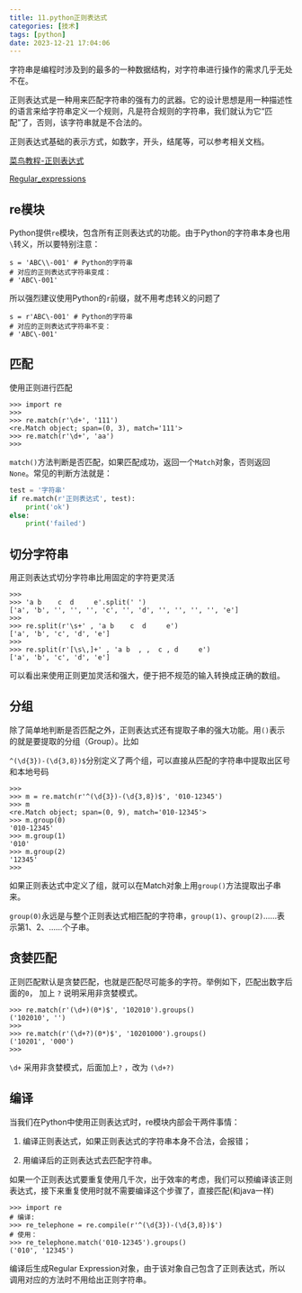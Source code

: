 ```yaml
---
title: 11.python正则表达式
categories: [技术]
tags: [python]
date: 2023-12-21 17:04:06
---
```


字符串是编程时涉及到的最多的一种数据结构，对字符串进行操作的需求几乎无处不在。

正则表达式是一种用来匹配字符串的强有力的武器。它的设计思想是用一种描述性的语言来给字符串定义一个规则，凡是符合规则的字符串，我们就认为它“匹配”了，否则，该字符串就是不合法的。
<!-- more -->

正则表达式基础的表示方式，如数字，开头，结尾等，可以参考相关文档。

[菜鸟教程-正则表达式](https://www.runoob.com/regexp/regexp-syntax.html)

[Regular_expressions](https://developer.mozilla.org/zh-CN/docs/Web/JavaScript/Guide/Regular_expressions)

## re模块

Python提供`re`模块，包含所有正则表达式的功能。由于Python的字符串本身也用`\`转义，所以要特别注意：
```shell
s = 'ABC\\-001' # Python的字符串
# 对应的正则表达式字符串变成：
# 'ABC\-001'
```

所以强烈建议使用Python的`r`前缀，就不用考虑转义的问题了

```shell
s = r'ABC\-001' # Python的字符串
# 对应的正则表达式字符串不变：
# 'ABC\-001'
```
## 匹配

使用正则进行匹配

```shell
>>> import re
>>>
>>> re.match(r'\d+', '111')
<re.Match object; span=(0, 3), match='111'>
>>> re.match(r'\d+', 'aa')
>>>
```

`match()`方法判断是否匹配，如果匹配成功，返回一个`Match`对象，否则返回`None`。常见的判断方法就是：

```python
test = '字符串'
if re.match(r'正则表达式', test):
    print('ok')
else:
    print('failed')
```

## 切分字符串
用正则表达式切分字符串比用固定的字符更灵活

```shell
>>>
>>> 'a b    c  d     e'.split(' ')
['a', 'b', '', '', '', 'c', '', 'd', '', '', '', '', 'e']
>>>
>>> re.split(r'\s+' , 'a b    c  d     e')
['a', 'b', 'c', 'd', 'e']
>>>
>>> re.split(r'[\s\,]+' , 'a b  , ,  c , d     e')
['a', 'b', 'c', 'd', 'e']
```

可以看出来使用正则更加灵活和强大，便于把不规范的输入转换成正确的数组。

## 分组
除了简单地判断是否匹配之外，正则表达式还有提取子串的强大功能。用`()`表示的就是要提取的分组（Group）。比如

`^(\d{3})-(\d{3,8})$`分别定义了两个组，可以直接从匹配的字符串中提取出区号和本地号码

```shell
>>>
>>> m = re.match(r'^(\d{3})-(\d{3,8})$', '010-12345')
>>> m
<re.Match object; span=(0, 9), match='010-12345'>
>>> m.group(0)
'010-12345'
>>> m.group(1)
'010'
>>> m.group(2)
'12345'
>>>
```
如果正则表达式中定义了组，就可以在Match对象上用`group()`方法提取出子串来。

`group(0)`永远是与整个正则表达式相匹配的字符串，`group(1)`、`group(2)`……表示第1、2、……个子串。

## 贪婪匹配

正则匹配默认是贪婪匹配，也就是匹配尽可能多的字符。举例如下，匹配出数字后面的`0`， 加上 `?` 说明采用非贪婪模式。

```shell
>>> re.match(r'(\d+)(0*)$', '102010').groups()
('102010', '')
>>>
>>> re.match(r'(\d+?)(0*)$', '10201000').groups()
('10201', '000')
>>>
```
`\d+` 采用非贪婪模式，后面加上`?` ，改为 `(\d+?)`

## 编译

当我们在Python中使用正则表达式时，re模块内部会干两件事情：

1. 编译正则表达式，如果正则表达式的字符串本身不合法，会报错；

2. 用编译后的正则表达式去匹配字符串。

如果一个正则表达式要重复使用几千次，出于效率的考虑，我们可以预编译该正则表达式，接下来重复使用时就不需要编译这个步骤了，直接匹配(和java一样)

```shell
>>> import re
# 编译:
>>> re_telephone = re.compile(r'^(\d{3})-(\d{3,8})$')
# 使用：
>>> re_telephone.match('010-12345').groups()
('010', '12345')
```

编译后生成Regular Expression对象，由于该对象自己包含了正则表达式，所以调用对应的方法时不用给出正则字符串。



